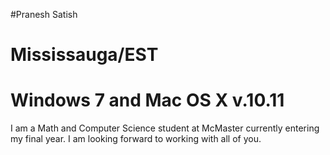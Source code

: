 #Pranesh Satish

# Mississauga/EST

# Windows 7 and Mac OS X v.10.11

I am a Math and Computer Science student at McMaster currently entering my final year. I am looking forward to working with all of you.
